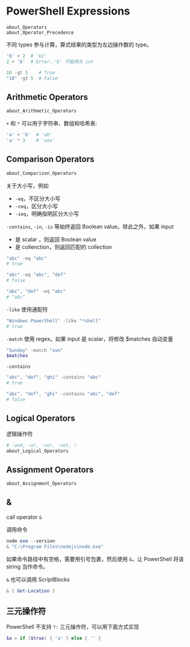 # PowerShell Expressions

```
about_Operators
about_Operator_Precedence
```

不同 types 参与计算，算式结果的类型为左边操作数的 type。

```powershell
'b' + 2  # 'b2'
2 + 'b'  # Error，'b' 不能转为 int

10 -gt 5    # True
"10" -gt 5  # False
```

## Arithmetic Operators

```powershell
about_Arithmetic_Operators
```

`+` 和 `*` 可以用于字符串、数组和哈希表:

```powershell
'a' + 'b'  # 'ab'
'a' * 3    # 'aaa'
```

## Comparison Operators

```powershell
about_Comparison_Operators
```

关于大小写，例如

- `-eq`，不区分大小写
- `-ceq`，区分大小写
- `-ieq`，明确指明区分大小写

`-contains`, `-in`, `-is` 等始终返回 Boolean value。除此之外，如果 input

- 是 scalar ，则返回 Boolean value
- 是 collenction，则返回匹配的 collection

```powershell
"abc" -eq "abc"
# true

"abc" -eq "abc", "def"
# false

"abc", "def" -eq "abc"
# "abc"
```

`-like` 使用通配符

```powershell
"Windows PowerShell" -like "*shell"
# true
```

`-match` 使用 regex。如果 input 是 scalar，将修改 $matches 自动变量

```powershell
"Sunday" -match "sun"
$matches
```

`-contains`

```powershell
"abc", "def", "ghi" -contains "abc"
# true

"abc", "def", "ghi" -contains "abc", "def"
# false
```

## Logical Operators

逻辑操作符

```powershell
# -and, -or, -xor, -not, !
about_Logical_Operators
```

## Assignment Operators

```powershell
about_Assignment_Operators
```

## &

call operator `&`

调用命令

```powershell
node.exe --version
& "C:\Program Files\nodejs\node.exe"
```

如果命令路径中有空格，需要用引号包裹，然后使用 `&`，让 PowerShell 将该 string 当作命令。

`&` 也可以调用 ScriptBlocks

```powershell
& { Get-Location }
```

## 三元操作符

PowerShell 不支持 `?:` 三元操作符，可以用下面方式实现

```powershell
$a = if ($true) { 'a' } else { '' }
```
